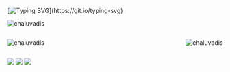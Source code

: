 [![Typing SVG](https://readme-typing-svg.herokuapp.com?font=Cascadia+Code&pause=1000&color=1D6483&random=false&width=435&lines=Hey+there+...)](https://git.io/typing-svg)
<div>
  <p>
    <img align="center" src="https://github-readme-stats.vercel.app/api?username=chaluvadis&show_icons=true&locale=en&layout=compact" alt="chaluvadis" />
  </p>
</div>
<div style="display:flex;justify-content: space-between;">
  <p>
    <img align="center" src="https://github-readme-stats.vercel.app/api/top-langs?username=chaluvadis&show_icons=true&locale=en&layout=compact" alt="chaluvadis" />
  </p>  
  <p>
    <img align="center" src="https://github-readme-streak-stats.herokuapp.com/?user=chaluvadis" alt="chaluvadis" />
  </p>
</div>


[![](https://komarev.com/ghpvc/?username=chaluvadis&label=Profile%20views&color=0e75b6&style=flat)](https://komarev.com/ghpvc/?username=chaluvadis&label=Profile%20views&color=0e75b6&style=flat)
[![](https://img.shields.io/badge/-@chaluvadis-%23181717?style=flat-square&logo=github)](https://github.com/chaluvadis)
[![](https://img.shields.io/badge/-Surendra%20Chaluvadi-blue?style=flat-square&logo=Linkedin&logoColor=white&link=https://www.linkedin.com/in/surendra-chaluvadi/)](https://www.linkedin.com/in/surendra-chaluvadi)



